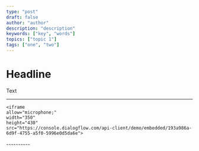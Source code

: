 ```yaml
---
type: "post"
draft: false
author: "author"
description: "description"
keywords: ["key", "words"]
topics: ["topic 1"]
tags: ["one", "two"]
---
```



# Headline

Text


----------


    <iframe
    allow="microphone;"
    width="350"
    height="430"
    src="https://console.dialogflow.com/api-client/demo/embedded/193a986a-6d9f-4755-a5f0-5996e0d5da6e">
</iframe>
----------
